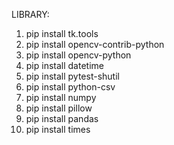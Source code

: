 LIBRARY: 
1) pip install tk.tools
2) pip install opencv-contrib-python
3) pip install opencv-python
4) pip install datetime
5) pip install pytest-shutil
6) pip install python-csv
7) pip install numpy
8) pip install pillow
9) pip install pandas
10) pip install times
